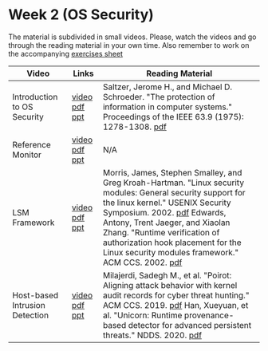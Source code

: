 # Week 2 (OS Security)

The material is subdivided in small videos.
Please, watch the videos and go through the reading material in your own time.
Also remember to work on the accompanying [exercises sheet](../exercises/EXERCISE2.md)

| Video                   | Links                     |        Reading Material                                                                                                                                                                                      |
|-------------------------|---------------------------|----------------------------------------------------------------------------------------------------------------------------------------------------------------------------------------------|
| Introduction to OS Security                 | [video]() [pdf](../slides/week6/lecture1.pdf) [ppt](../slides/week2/lecture1.pptx) | Saltzer, Jerome H., and Michael D. Schroeder. "The protection of information in computer systems." Proceedings of the IEEE 63.9 (1975): 1278-1308. [pdf](../papers/saltzer-1975)                                                                                                                                                                              |
| Reference Monitor | [video]() [pdf](../slides/week2/lecture2.pdf) [ppt](../slides/week6/lecture2.pptx) | N/A                                                                                                                                                                                          |
| LSM Framework | [video]() [pdf](../slides/week6/lecture3.pdf) [ppt](../slides/week2/lecture3.pptx) | Morris, James, Stephen Smalley, and Greg Kroah-Hartman. "Linux security modules: General security support for the linux kernel." USENIX Security Symposium. 2002. [pdf](https://www.usenix.org/legacy/event/sec02/full_papers/wright/wright.pdf) Edwards, Antony, Trent Jaeger, and Xiaolan Zhang. "Runtime verification of authorization hook placement for the Linux security modules framework." ACM CCS. 2002. [pdf](http://home.eng.iastate.edu/~daji/seminar/papers/EJZ02.ACMCCS.pdf)                          |
| Host-based Intrusion Detection              | [video]() [pdf](../slides/week6/lecture4.pdf) [ppt](../slides/week2/lecture4.pptx) | Milajerdi, Sadegh M., et al. "Poirot: Aligning attack behavior with kernel audit records for cyber threat hunting." ACM CCS. 2019. [pdf](https://smomen2.people.uic.edu/publications/POIROT.pdf) Han, Xueyuan, et al. "Unicorn: Runtime provenance-based detector for advanced persistent threats." NDDS. 2020. [pdf](https://tfjmp.org/files/publications/2020-ndss.pdf)|
